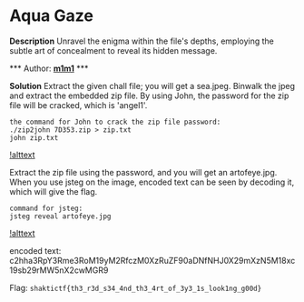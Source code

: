 # Aqua Gaze

**Description**
Unravel the enigma within the file's depths, employing the subtle art of concealment to reveal its hidden message.

*** Author: [__m1m1__](https://twitter.com/__m1m1__1) ***


**Solution**
Extract the given chall file; you will get a sea.jpeg.
Binwalk the jpeg and extract the embedded zip file.
By using John, the password for the zip file will be cracked, which is 'angel1'.

```
the command for John to crack the zip file password:
./zip2john 7D353.zip > zip.txt
john zip.txt
```
[!alttext](images/zip_pass.png)

Extract the zip file using the password, and you will get an artofeye.jpg. When you use jsteg on the image, encoded text can be seen by decoding it, which will give the flag.

```
command for jsteg:
jsteg reveal artofeye.jpg
```
[!alttext](images/jsteg.png)

encoded text: c2hha3RpY3Rme3RoM19yM2RfczM0XzRuZF90aDNfNHJ0X29mXzN5M18xc19sb29rMW5nX2cwMGR9


Flag: `shaktictf{th3_r3d_s34_4nd_th3_4rt_of_3y3_1s_look1ng_g00d}`